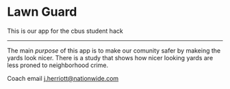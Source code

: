# Lawn Guard
This is our app for the cbus student hack
___
The main *purpose* of this app is to make our comunity safer by makeing the yards look nicer. There is a study that shows how nicer looking yards are less proned to neighborhood crime.
<!--our nation wide helper-->
Coach email j.herriott@nationwide.com
